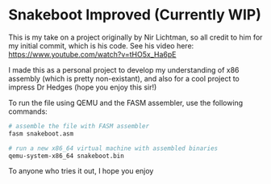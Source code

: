 # Snakeboot Improved (Currently WIP)

This is my take on a project originally by Nir Lichtman, so all credit to him for my initial commit, which is his code. See his video here:
https://www.youtube.com/watch?v=tHO5x_Ha6pE

I made this as a personal project to develop my understanding of x86 assembly (which is pretty non-existant), and also for a cool project to impress Dr Hedges (hope you enjoy this sir!)

To run the file using QEMU and the FASM assembler, use the following commands:
```bash
# assemble the file with FASM assembler
fasm snakeboot.asm

# run a new x86_64 virtual machine with assembled binaries
qemu-system-x86_64 snakeboot.bin
```

To anyone who tries it out, I hope you enjoy